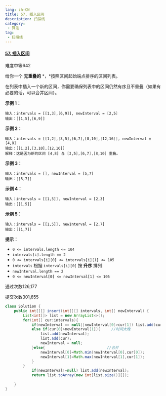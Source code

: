 ```yaml
---
lang: zh-CN
title: 57. 插入区间
description: 扫描线
category: 
 - 算法
tag:
 - 扫描线
---
```


#### [57. 插入区间](https://leetcode.cn/problems/insert-interval/)

难度中等642

给你一个 **无重叠的** *，*按照区间起始端点排序的区间列表。

在列表中插入一个新的区间，你需要确保列表中的区间仍然有序且不重叠（如果有必要的话，可以合并区间）。

 

**示例 1：**

```
输入：intervals = [[1,3],[6,9]], newInterval = [2,5]
输出：[[1,5],[6,9]]
```

**示例 2：**

```
输入：intervals = [[1,2],[3,5],[6,7],[8,10],[12,16]], newInterval = [4,8]
输出：[[1,2],[3,10],[12,16]]
解释：这是因为新的区间 [4,8] 与 [3,5],[6,7],[8,10] 重叠。
```

**示例 3：**

```
输入：intervals = [], newInterval = [5,7]
输出：[[5,7]]
```

**示例 4：**

```
输入：intervals = [[1,5]], newInterval = [2,3]
输出：[[1,5]]
```

**示例 5：**

```
输入：intervals = [[1,5]], newInterval = [2,7]
输出：[[1,7]]
```

 

**提示：**

- `0 <= intervals.length <= 104`
- `intervals[i].length == 2`
- `0 <= intervals[i][0] <= intervals[i][1] <= 105`
- `intervals` 根据 `intervals[i][0]` 按 **升序** 排列
- `newInterval.length == 2`
- `0 <= newInterval[0] <= newInterval[1] <= 105`

通过次数126,177

提交次数301,655

```java
class Solution {
    public int[][] insert(int[][] intervals, int[] newInterval) {
        List<int[]> list = new ArrayList<>();
        for(int[] cur:intervals){
            if(newInterval == null||newInterval[0]>cur[1]) list.add(cur); //时间太早
            else if(cur[0]>newInterval[1]){     //时间太晚
                list.add(newInterval);
                list.add(cur);
                newInterval = null;
            }else{                            //合并
                newInterval[0]=Math.min(newInterval[0],cur[0]);
                newInterval[1]=Math.max(newInterval[1],cur[1]);
            }
        }
            if(newInterval!=null) list.add(newInterval);
            return list.toArray(new int[list.size()][]);
        
    }
}
```

